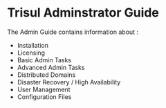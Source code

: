 # Trisul Adminstrator Guide


The Admin Guide contains information about :

- Installation
- Licensing
- Basic Admin Tasks 
- Advanced Admin Tasks 
- Distributed Domains 
- Disaster Recovery / High Availability
- User Management
- Configuration Files 
